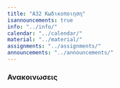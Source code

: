 ```yaml
---
title: "Α32 Κωδικοποιηση"
isannouncements: true
info: "../info/"
calendar: "../calendar/"
material: "../material/"
assignments: "../assignments/"
announcements: "../announcements/"
---
```



### Ανακοινωσεις

